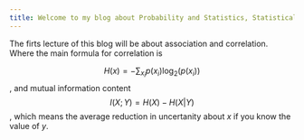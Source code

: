 ```yaml
---
title: Welcome to my blog about Probability and Statistics, Statistical Physics, and Complexity
---
```


The firts lecture of this blog will be about association and correlation. Where the main formula for correlation
is 

$$ H(x) = -\sum_{x_i} p(x_i)\log_2(p(x_i))$$,
and mutual information content
$$ I(X;Y) = H(X) - H(X\vert Y)$$,
which means the average reduction in uncertanity about $x$ if you know the value of $y$.

